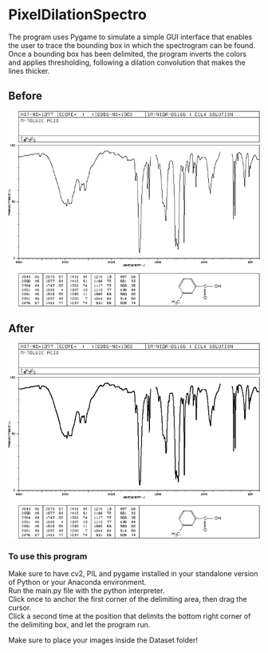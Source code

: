 # PixelDilationSpectro

The program uses Pygame to simulate a simple GUI interface that enables the user to trace the bounding box in which the spectrogram can be found.  
Once a bounding box has been delimited, the program inverts the colors and applies thresholding, following a dilation convolution that makes the lines thicker.  

## Before  
![Demo1](./Dataset/1000.png)    

## After  
![Demo2](./output/o_1000.png)  


### To use this program  

Make sure to have cv2, PIL and pygame installed in your standalone version of Python or your Anaconda environment.  
Run the main.py file with the python interpreter.  
Click once to anchor the first corner of the delimiting area, then drag the cursor.  
Click a second time at the position that delimits the bottom right corner of the delimiting box, and let the program run.  
  
Make sure to place your images inside the Dataset folder!


